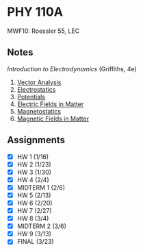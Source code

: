 # PHY 110A
MWF10: Roessler 55, LEC
## Notes
*Introduction to Electrodynamics* (Griffiths, 4e)
1. [Vector Analysis](../notes/vector-analysis.md)
2. [Electrostatics](../notes/electrostatics.md)
3. [Potentials](../notes/potentials.md)
4. [Electric Fields in Matter](../notes/electric-fields-matter.md)
5. [Magnetostatics](../notes/magnetostatics.md)
6. [Magnetic Fields in Matter](../notes/magnetic-fields-matter.md)
## Assignments
- [x] HW 1 (1/16)
- [x] HW 2 (1/23)
- [x] HW 3 (1/30)
- [x] HW 4 (2/4)
- [x] MIDTERM 1 (2/6)
- [x] HW 5 (2/13)
- [x] HW 6 (2/20)
- [x] HW 7 (2/27)
- [x] HW 8 (3/4)
- [x] MIDTERM 2 (3/6)
- [x] HW 9 (3/13)
- [x] FINAL (3/23)